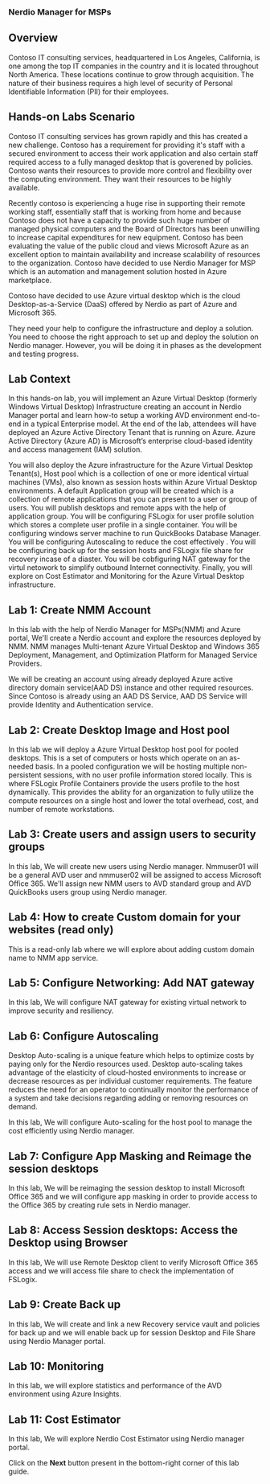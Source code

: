 ### **Nerdio Manager for MSPs**

## **Overview**

Contoso IT consulting services, headquartered in Los Angeles, California, is one among the top IT companies in the country and it is located throughout North America. These locations continue to grow through acquisition. The nature of their business requires a high level of security of Personal Identifiable Information (PII) for their employees.

## **Hands-on Labs Scenario**

Contoso IT consulting services has grown rapidly and this has created a new challenge. Contoso has a requirement for providing it's staff with a secured environment to access their work application and also certain staff required access to a fully managed desktop that is goverened by policies. Contoso wants their resources to provide more control and flexibility over the computing environment. They want their resources to be highly available.

Recently contoso is experiencing a huge rise in supporting their remote working staff, essentially staff that is working from home and because Contoso does not have a capacity to provide such huge number of managed physical computers and the Board of Directors has been unwilling to increase capital expenditures for new equipment. Contoso has been evaluating the value of the public cloud and views Microsoft Azure as an excellent option to maintain availability and increase scalability of resources to the organization. Contoso have decided to use Nerdio Manager for MSP  which is an automation and management solution hosted in Azure marketplace.

Contoso have decided to use Azure virtual desktop which is the cloud Desktop-as-a-Service (DaaS) offered by Nerdio as part of Azure and Microsoft 365.

They need your help to configure the infrastructure and deploy a solution. You need to choose the right approach to set up and deploy the solution on Nerdio manager. However, you will be doing it in phases as the development and testing progress.
 
## **Lab Context**

In this hands-on lab, you will implement an Azure Virtual Desktop (formerly Windows Virtual Desktop) Infrastructure creating an account in  Nerdio Manager portal and learn how-to setup a working AVD environment end-to-end in a typical Enterprise model. At the end of the lab, attendees will have deployed an Azure Active Directory Tenant that is running on Azure. Azure Active Directory (Azure AD) is Microsoft’s enterprise cloud-based identity and access management (IAM) solution.

You will also deploy the Azure infrastructure for the Azure Virtual Desktop Tenant(s), Host pool which is  a collection of one or more identical virtual machines (VMs), also known as session hosts within Azure Virtual Desktop environments. A default Application group will be created which is a collection of remote applications that you can present to a user or group of users. You will publish desktops and remote apps with the help of application group. You will be configuring FSLogix for user profile solution which stores a complete user profile in a single container. You will be configuring windows server machine to run QuickBooks Database Manager. You will be configuring Autoscaling to reduce the cost effectively . You will be configuring back up for the session hosts and FSLogix file share for recovery incase of a diaster. You will be cobfiguring NAT gateway for the virtul netowork to simplify outbound Internet connectivity. Finally, you will explore on Cost Estimator and Monitoring for the Azure Virtual Desktop infrastructure.

## **Lab 1: Create NMM Account**

In this lab with the help of Nerdio Manager for MSPs(NMM) and Azure portal, We'll create a Nerdio account and explore the resources deployed by NMM. NMM manages Multi-tenant Azure Virtual Desktop and Windows 365 Deployment, Management, and Optimization Platform for Managed Service Providers.

We will be creating an account using already deployed Azure active directory domain service(AAD DS) instance and other required resources. Since Contoso is already using an AAD DS Service, AAD DS Service will provide Identity and Authentication service.

## **Lab 2: Create Desktop Image and Host pool**

In this lab we will deploy a Azure Virtual Desktop host pool for pooled desktops. This is a set of computers or hosts which operate on an as-needed basis. In a pooled configuration we will be hosting multiple non-persistent sessions, with no user profile information stored locally. This is where FSLogix Profile Containers provide the users profile to the host dynamically. This provides the ability for an organization to fully utilize the compute resources on a single host and lower the total overhead, cost, and number of remote workstations.

## **Lab 3: Create users and assign users to security groups**
    
In this lab, We will create new users using Nerdio manager. Nmmuser01 will be a general AVD user and nmmuser02 will be assigned to access Microsoft Office 365. We'll assign new NMM users to AVD standard group and AVD QuickBooks users group using Nerdio manager.
    
## **Lab 4: How to create Custom domain for your websites (read only)**

This is a read-only lab where we will explore about adding custom domain name to NMM app service. 

## **Lab 5: Configure Networking: Add NAT gateway**

In this lab, We will configure NAT gateway for existing virtual network to improve security and resiliency. 

## **Lab 6: Configure Autoscaling**

Desktop Auto-scaling is a unique feature which helps to optimize costs by paying only for the Nerdio resources used. Desktop auto-scaling takes advantage of the elasticity of cloud-hosted environments to increase or decrease resources as per individual customer requirements. The feature reduces the need for an operator to continually monitor the performance of a system and take decisions regarding adding or removing resources on demand.

In this lab, We will configure Auto-scaling for the host pool to manage the cost efficiently using Nerdio manager. 

## **Lab 7: Configure App Masking and Reimage the session desktops**

In this lab, We will be reimaging the session desktop to install Microsoft Office 365 and we will configure app masking in order to provide access to the Office 365 by creating rule sets in Nerdio manager.

## **Lab 8: Access Session desktops: Access the Desktop using Browser**

In this lab, We will use Remote Desktop client to verify Microsoft Office 365 access and we will access file share to check the implementation of FSLogix. 

## **Lab 9: Create Back up**

In this lab, We will create and link a new Recovery service vault and policies for back up and we will enable back up for session Desktop and File Share using Nerdio Manager portal.

## **Lab 10: Monitoring**

In this lab, we will explore statistics and performance of the AVD environment using Azure Insights.

## **Lab 11: Cost Estimator** 

In this lab, We will explore Nerdio Cost Estimator using Nerdio manager portal. 

Click on the **Next** button present in the bottom-right corner of this lab guide.




